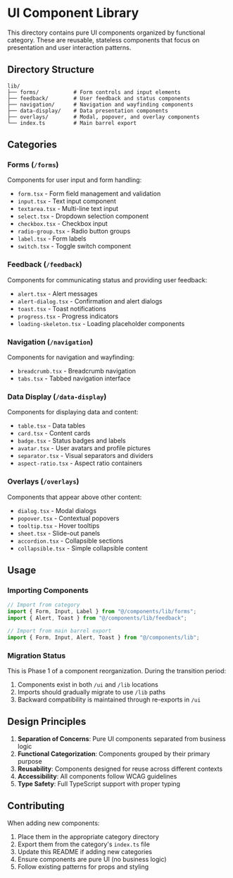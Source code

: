 # UI Component Library

This directory contains pure UI components organized by functional category. These are reusable, stateless components
that focus on presentation and user interaction patterns.

## Directory Structure

```
lib/
├── forms/           # Form controls and input elements
├── feedback/        # User feedback and status components
├── navigation/      # Navigation and wayfinding components
├── data-display/    # Data presentation components
├── overlays/        # Modal, popover, and overlay components
└── index.ts         # Main barrel export
```

## Categories

### Forms (`/forms`)

Components for user input and form handling:

- `form.tsx` - Form field management and validation
- `input.tsx` - Text input component
- `textarea.tsx` - Multi-line text input
- `select.tsx` - Dropdown selection component
- `checkbox.tsx` - Checkbox input
- `radio-group.tsx` - Radio button groups
- `label.tsx` - Form labels
- `switch.tsx` - Toggle switch component

### Feedback (`/feedback`)

Components for communicating status and providing user feedback:

- `alert.tsx` - Alert messages
- `alert-dialog.tsx` - Confirmation and alert dialogs
- `toast.tsx` - Toast notifications
- `progress.tsx` - Progress indicators
- `loading-skeleton.tsx` - Loading placeholder components

### Navigation (`/navigation`)

Components for navigation and wayfinding:

- `breadcrumb.tsx` - Breadcrumb navigation
- `tabs.tsx` - Tabbed navigation interface

### Data Display (`/data-display`)

Components for displaying data and content:

- `table.tsx` - Data tables
- `card.tsx` - Content cards
- `badge.tsx` - Status badges and labels
- `avatar.tsx` - User avatars and profile pictures
- `separator.tsx` - Visual separators and dividers
- `aspect-ratio.tsx` - Aspect ratio containers

### Overlays (`/overlays`)

Components that appear above other content:

- `dialog.tsx` - Modal dialogs
- `popover.tsx` - Contextual popovers
- `tooltip.tsx` - Hover tooltips
- `sheet.tsx` - Slide-out panels
- `accordion.tsx` - Collapsible sections
- `collapsible.tsx` - Simple collapsible content

## Usage

### Importing Components

```typescript
// Import from category
import { Form, Input, Label } from "@/components/lib/forms";
import { Alert, Toast } from "@/components/lib/feedback";

// Import from main barrel export
import { Form, Input, Alert, Toast } from "@/components/lib";
```

### Migration Status

This is Phase 1 of a component reorganization. During the transition period:

1. Components exist in both `/ui` and `/lib` locations
2. Imports should gradually migrate to use `/lib` paths
3. Backward compatibility is maintained through re-exports in `/ui`

## Design Principles

1. **Separation of Concerns**: Pure UI components separated from business logic
2. **Functional Categorization**: Components grouped by their primary purpose
3. **Reusability**: Components designed for reuse across different contexts
4. **Accessibility**: All components follow WCAG guidelines
5. **Type Safety**: Full TypeScript support with proper typing

## Contributing

When adding new components:

1. Place them in the appropriate category directory
2. Export them from the category's `index.ts` file
3. Update this README if adding new categories
4. Ensure components are pure UI (no business logic)
5. Follow existing patterns for props and styling
